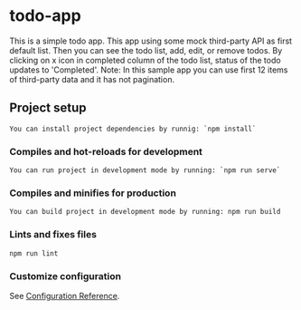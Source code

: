 # todo-app
This is a simple todo app. This app using some mock third-party API as first default list. Then you can see the todo list, add, edit, or remove todos.
By clicking on x icon in completed column of the todo list, status of the todo updates to 'Completed'.
Note: In this sample app you can use first 12 items of third-party data and it has not pagination.
## Project setup
```
You can install project dependencies by runnig: `npm install`
```

### Compiles and hot-reloads for development
```
You can run project in development mode by running: `npm run serve`
```

### Compiles and minifies for production
```
You can build project in development mode by running: npm run build
```

### Lints and fixes files
```
npm run lint
```

### Customize configuration
See [Configuration Reference](https://cli.vuejs.org/config/).
